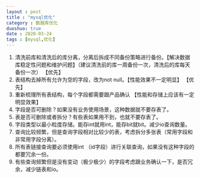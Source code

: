 ```yaml
---
layout : post
title : "mysql优化"
category : 数据库优化
duoshuo: true
date : 2020-03-24
tags : [mysql,优化]
---
```

1. 清洗前库和清洗后的库分离，分离后拆成不同备份策略进行备份。【解决数据库稳定性问题和维护问题】（建议清洗前的库一周备份一次，清洗后的库每天备份一次） 【优先】
2. 表结构去掉所有允许为空的字段，改为not null。【性能效果不一定明显】 【优先】
3. 重新梳理所有表结构，每个字段都需要跟产品确认 【性能和存储上应该有一定明显效果】 
1. 字段是否可删除？如果没有业务使用场景，这种数据就不要存表了。
2. 表是否可删除或者拆分？有些表如果用不到，也就不要存表了。
3. 字段类型以最小粒度存储。能存int就用int，能存bit就bit。减少io查询数量。
4. 查询比较频繁，但是查询字段相对比较少的表，考虑拆分多张表（常用字段和非常用字段分离）。
5. 所有表链接查询要必须使用int （id字段）进行关联查询，如果没有这种字段的都要冗余一份。
6. 有些查询频繁但是没有变动（极少极少）的字段考虑跟业务确认一下，是否冗余，减少链表和io。
